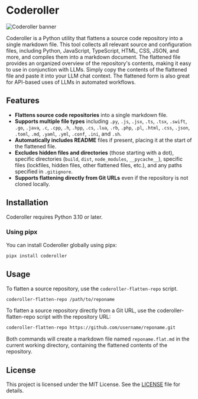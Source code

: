 # Coderoller

![Coderoller banner](https://raw.githubusercontent.com/btfranklin/coderoller/main/.github/social%20preview/coderoller_social_preview.jpg "Coderoller")

Coderoller is a Python utility that flattens a source code repository into a single markdown file. This tool collects all relevant source and configuration files, including Python, JavaScript, TypeScript, HTML, CSS, JSON, and more, and compiles them into a markdown document. The flattened file provides an organized overview of the repository's contents, making it easy to use in conjunction with LLMs. Simply copy the contents of the flattened file and paste it into your LLM chat context. The flattened form is also great for API-based uses of LLMs in automated workflows.

## Features

- **Flattens source code repositories** into a single markdown file.
- **Supports multiple file types** including `.py`, `.js`, `.jsx`, `.ts`, `.tsx`, `.swift`, `.go`, `.java`, `.c`, `.cpp`, `.h`, `.hpp`, `.cs`, `.lua`, `.rb`, `.php`, `.pl`, `.html`, `.css`, `.json`, `.toml`, `.md`, `.yaml`, `.yml`, `.conf`, `.ini`, and `.sh`.
- **Automatically includes README** files if present, placing it at the start of the flattened file.
- **Excludes hidden files and directories** (those starting with a dot), specific directories (`build`, `dist`, `node_modules`, `__pycache__`), specific files (lockfiles, hidden files, other flattened files, etc.), and any paths specified in `.gitignore`.
- **Supports flattening directly from Git URLs** even if the repository is not cloned locally.

## Installation

Coderoller requires Python 3.10 or later.

### Using pipx

You can install Coderoller globally using pipx:

```bash
pipx install coderoller
```

## Usage

To flatten a source repository, use the `coderoller-flatten-repo` script.

```bash
coderoller-flatten-repo /path/to/reponame
```

To flatten a source repository directly from a Git URL, use the coderoller-flatten-repo script with the repository URL:

```bash
coderoller-flatten-repo https://github.com/username/reponame.git
```

Both commands will create a markdown file named `reponame.flat.md` in the current working directory, containing the flattened contents of the repository.

## License

This project is licensed under the MIT License. See the [LICENSE](LICENSE) file for details.
